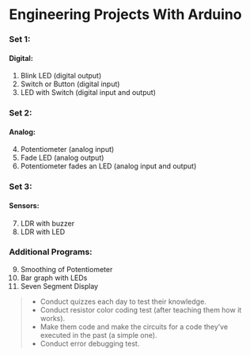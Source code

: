 # Engineering Projects With Arduino

### Set 1:
#### Digital:
1. Blink LED (digital output)
2. Switch or Button (digital input)
3. LED with Switch (digital input and output)  

### Set 2:  
#### Analog:
4. Potentiometer (analog input)
5. Fade LED (analog output)
6. Potentiometer fades an LED (analog input and output)    
    
### Set 3:  
#### Sensors:
7. LDR with buzzer 
8. LDR with LED

### Additional Programs:  
9. Smoothing of Potentiometer 
10. Bar graph with LEDs 
11. Seven Segment Display

> * Conduct quizzes each day to test their knowledge.
> * Conduct resistor color coding test (after teaching them how it works).
> * Make them code and make the circuits for a code they’ve executed in the past (a simple one).
> * Conduct error debugging test.
